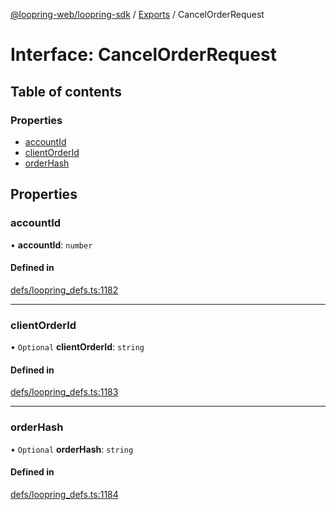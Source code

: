 [@loopring-web/loopring-sdk](../README.md) / [Exports](../modules.md) / CancelOrderRequest

# Interface: CancelOrderRequest

## Table of contents

### Properties

- [accountId](CancelOrderRequest.md#accountid)
- [clientOrderId](CancelOrderRequest.md#clientorderid)
- [orderHash](CancelOrderRequest.md#orderhash)

## Properties

### accountId

• **accountId**: `number`

#### Defined in

[defs/loopring_defs.ts:1182](https://github.com/Loopring/loopring_sdk/blob/f91f904/src/defs/loopring_defs.ts#L1182)

___

### clientOrderId

• `Optional` **clientOrderId**: `string`

#### Defined in

[defs/loopring_defs.ts:1183](https://github.com/Loopring/loopring_sdk/blob/f91f904/src/defs/loopring_defs.ts#L1183)

___

### orderHash

• `Optional` **orderHash**: `string`

#### Defined in

[defs/loopring_defs.ts:1184](https://github.com/Loopring/loopring_sdk/blob/f91f904/src/defs/loopring_defs.ts#L1184)
